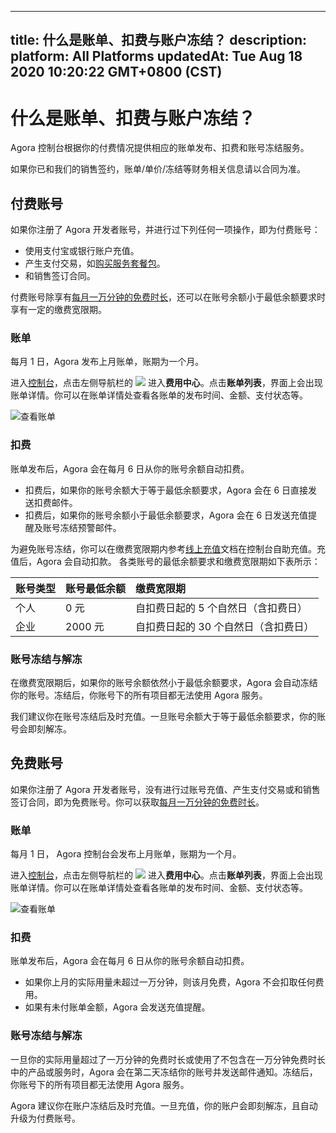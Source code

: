 
---
title: 什么是账单、扣费与账户冻结？
description: 
platform: All Platforms
updatedAt: Tue Aug 18 2020 10:20:22 GMT+0800 (CST)
---
# 什么是账单、扣费与账户冻结？
Agora 控制台根据你的付费情况提供相应的账单发布、扣费和账号冻结服务。

<div class="alert note">如果你已和我们的销售签约，账单/单价/冻结等财务相关信息请以合同为准。</div>

## 付费账号

如果你注册了 Agora 开发者账号，并进行过下列任何一项操作，即为付费账号：

- 使用支付宝或银行账户充值。
- 产生支付交易，如[购买服务套餐包](https://docs.agora.io/cn/faq/pricing_package_minute)。
- 和销售签订合同。

付费账号除享有[每月一万分钟的免费时长](https://docs.agora.io/cn/faq/billing_free)，还可以在账号余额小于最低余额要求时享有一定的缴费宽限期。

### 账单

每月 1 日，Agora 发布上月账单，账期为一个月。

进入[控制台](https://dashboard.agora.io/)，点击左侧导航栏的 ![](https://web-cdn.agora.io/docs-files/1597304684200) 进入**费用中心**。点击**账单列表**，界面上会出现账单详情。你可以在账单详情处查看各账单的发布时间、金额、支付状态等。

![查看账单](https://web-cdn.agora.io/docs-files/1597304714277)

### 扣费

账单发布后，Agora 会在每月 6 日从你的账号余额自动扣费。

- 扣费后，如果你的账号余额大于等于最低余额要求，Agora 会在 6 日直接发送扣费邮件。
- 扣费后，如果你的账号余额小于最低余额要求，Agora 会在 6 日发送充值提醒及账号冻结预警邮件。

为避免账号冻结，你可以在缴费宽限期内参考[线上充值](https://docs.agora.io/cn/Agora%20Platform/online_payment?platform=All%20Platforms)文档在控制台自助充值。充值后，Agora 会自动扣款。
各类账号的最低余额要求和缴费宽限期如下表所示：



| 账号类型 | 账号最低余额 | 缴费宽限期                           |
| :------- | :----------- | :----------------------------------- |
| 个人     | 0 元         | 自扣费日起的 5 个自然日（含扣费日）  |
| 企业     | 2000 元      | 自扣费日起的 30 个自然日（含扣费日） |



### 账号冻结与解冻

在缴费宽限期后，如果你的账号余额依然小于最低余额要求，Agora 会自动冻结你的账号。冻结后，你账号下的所有项目都无法使用 Agora 服务。

我们建议你在账号冻结后及时充值。一旦账号余额大于等于最低余额要求，你的账号会即刻解冻。

## 免费账号

如果你注册了 Agora 开发者账号，没有进行过账号充值、产生支付交易或和销售签订合同，即为免费账号。你可以获取[每月一万分钟的免费时长](https://docs.agora.io/cn/faq/billing_free)。

### 账单

每月 1 日， Agora 控制台会发布上月账单，账期为一个月。

进入[控制台](https://dashboard.agora.io/)，点击左侧导航栏的 ![](https://web-cdn.agora.io/docs-files/1597304684200) 进入**费用中心**。点击**账单列表**，界面上会出现账单详情。你可以在账单详情处查看各账单的发布时间、金额、支付状态等。

![查看账单](https://web-cdn.agora.io/docs-files/1597304714277)

### 扣费

账单发布后，Agora 会在每月 6 日从你的账号余额自动扣费。
- 如果你上月的实际用量未超过一万分钟，则该月免费，Agora 不会扣取任何费用。
- 如果有未付账单金额，Agora 会发送充值提醒。


### 账号冻结与解冻

一旦你的实际用量超过了一万分钟的免费时长或使用了不包含在一万分钟免费时长中的产品或服务时，Agora 会在第二天冻结你的账号并发送邮件通知。冻结后，你账号下的所有项目都无法使用 Agora 服务。

Agora 建议你在账户冻结后及时充值。一旦充值，你的账户会即刻解冻，且自动升级为付费账号。






